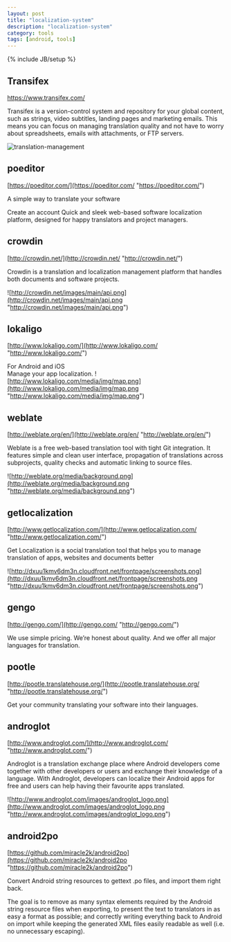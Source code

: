 ```yaml
---
layout: post
title: "localization-system"
description: "localization-system"
category: tools
tags: [android, tools]
---
```

{% include JB/setup %}

## Transifex 
[https://www.transifex.com/
](https://www.transifex.com/
 "https://www.transifex.com/
")

Transifex is a version-control system and repository for your global content, such as strings, video subtitles, landing pages and marketing emails. This means you can focus on managing translation quality and not have to worry about spreadsheets, emails with attachments, or FTP servers.

![translation-management](https://ds0k0en9abmn1.cloudfront.net/static/images/com/translation-management.15029d01c959.png "translation-management")
<!-- more -->

## poeditor
[https://poeditor.com/](https://poeditor.com/ "https://poeditor.com/")

A simple way to translate your software

Create an account Quick and sleek web-based software localization platform,
designed for happy translators and project managers.

## crowdin
[http://crowdin.net/](http://crowdin.net/ "http://crowdin.net/")

Crowdin is a translation and localization management platform that handles both documents and software projects.

![http://crowdin.net/images/main/api.png](http://crowdin.net/images/main/api.png "http://crowdin.net/images/main/api.png")

## lokaligo
[http://www.lokaligo.com/](http://www.lokaligo.com/ "http://www.lokaligo.com/")

For Android and iOS  
Manage your app localization.
![http://www.lokaligo.com/media/img/map.png](http://www.lokaligo.com/media/img/map.png "http://www.lokaligo.com/media/img/map.png")

## weblate
[http://weblate.org/en/](http://weblate.org/en/ "http://weblate.org/en/")

Weblate is a free web-based translation tool with tight Git integration. It features simple and clean user interface, propagation of translations across subprojects, quality checks and automatic linking to source files.

![http://weblate.org/media/background.png](http://weblate.org/media/background.png "http://weblate.org/media/background.png")

## getlocalization
[http://www.getlocalization.com/](http://www.getlocalization.com/ "http://www.getlocalization.com/")

Get Localization is a social translation tool that helps you to manage translation of apps, websites and documents better

![http://dxuu1kmv6dm3n.cloudfront.net/frontpage/screenshots.png](http://dxuu1kmv6dm3n.cloudfront.net/frontpage/screenshots.png "http://dxuu1kmv6dm3n.cloudfront.net/frontpage/screenshots.png")

##  gengo
[http://gengo.com/](http://gengo.com/ "http://gengo.com/")

We use simple pricing. We’re honest about quality. 
And we offer all major languages for translation.

## pootle
[http://pootle.translatehouse.org/](http://pootle.translatehouse.org/ "http://pootle.translatehouse.org/")

Get your community translating your software into their languages.

## androglot
[http://www.androglot.com/](http://www.androglot.com/ "http://www.androglot.com/")

Androglot is a translation exchange place where Android developers come together with other developers or users and exchange their knowledge of a language. With Androglot, developers can localize their Android apps for free and users can help having their favourite apps translated. 

![http://www.androglot.com/images/androglot_logo.png](http://www.androglot.com/images/androglot_logo.png "http://www.androglot.com/images/androglot_logo.png")

## android2po 
[https://github.com/miracle2k/android2po](https://github.com/miracle2k/android2po "https://github.com/miracle2k/android2po")

Convert Android string resources to gettext .po files, and import them right back.

The goal is to remove as many syntax elements required by the Android string resource files when exporting, to present the text to translators in as easy a format as possible; and correctly writing everything back to Android on import while keeping the generated XML files easily readable as well (i.e. no unnecessary escaping).
